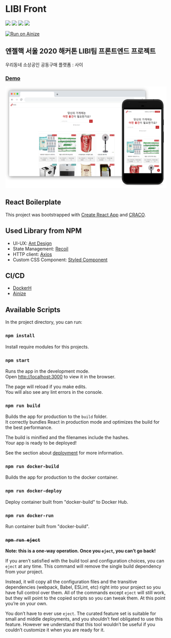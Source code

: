 # LIBI Front

![](https://img.shields.io/github/v/release/Angelhack-LIBI/team-libi-frontend-sai) ![](https://img.shields.io/badge/license-MIT-green) ![](https://img.shields.io/docker/cloud/build/dongho1596/libi-front) ![](https://img.shields.io/docker/image-size/dongho1596/libi-front/latest)

[![Run on Ainize](https://ainize.ai/static/images/run_on_ainize_button.svg)](https://ainize.web.app/redirect?git_repo=github.com/Angelhack-LIBI/team-libi-frontend-sai)

## 엔젤핵 서울 2020 해커톤 LIBI팀 프론트엔드 프로젝트 

우리동네 소상공인 공동구매 플랫폼 : 사이
### [Demo](https://libi-front-gongdongho12.endpoint.ainize.ai/)

![스크린샷](./public/rendered_capture_style.png)

## React Boilerplate

This project was bootstrapped with [Create React App](https://github.com/facebook/create-react-app) and [CRACO](https://github.com/gsoft-inc/craco).

## Used Library from NPM
- UI-UX: [Ant Design](https://www.npmjs.com/package/antd)
- State Management: [Recoil](https://www.npmjs.com/package/recoil)
- HTTP client: [Axios](https://www.npmjs.com/package/axios)
- Custom CSS Component: [Styled Component](https://www.npmjs.com/package/styled-components)

## CI/CD
- [DockerH](https://hub.docker.com/repository/docker/dongho1596/libi-front)
- [Ainize](https://ainize.web.app/redirect?git_repo=github.com/Angelhack-LIBI/team-libi-frontend-sai)

## Available Scripts

In the project directory, you can run:

### `npm install`

Install require modules for this projects. <br />

### `npm start`

Runs the app in the development mode.<br />
Open [http://localhost:3000](http://localhost:3000) to view it in the browser.

The page will reload if you make edits.<br />
You will also see any lint errors in the console.

### `npm run build`

Builds the app for production to the `build` folder.<br />
It correctly bundles React in production mode and optimizes the build for the best performance.

The build is minified and the filenames include the hashes.<br />
Your app is ready to be deployed!

See the section about [deployment](https://facebook.github.io/create-react-app/docs/deployment) for more information.

### `npm run docker-build`

Builds the app for production to the docker container.<br />

### `npm run docker-deploy`

Deploy container built from "docker-build" to Docker Hub.<br />

### `npm run docker-run`

Run container built from "docker-build".<br />

### ~~`npm run eject`~~

**Note: this is a one-way operation. Once you `eject`, you can’t go back!**

If you aren’t satisfied with the build tool and configuration choices, you can `eject` at any time. This command will remove the single build dependency from your project.

Instead, it will copy all the configuration files and the transitive dependencies (webpack, Babel, ESLint, etc) right into your project so you have full control over them. All of the commands except `eject` will still work, but they will point to the copied scripts so you can tweak them. At this point you’re on your own.

You don’t have to ever use `eject`. The curated feature set is suitable for small and middle deployments, and you shouldn’t feel obligated to use this feature. However we understand that this tool wouldn’t be useful if you couldn’t customize it when you are ready for it.